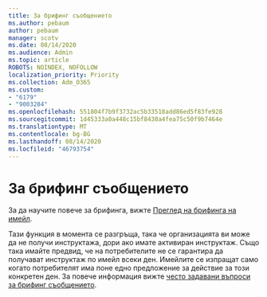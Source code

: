 ```yaml
---
title: За брифинг съобщението
ms.author: pebaum
author: pebaum
manager: scotv
ms.date: 08/14/2020
ms.audience: Admin
ms.topic: article
ROBOTS: NOINDEX, NOFOLLOW
localization_priority: Priority
ms.collection: Adm_O365
ms.custom:
- "6179"
- "9003284"
ms.openlocfilehash: 551804f7b9f3732ac5b33518add86ed5f83fe928
ms.sourcegitcommit: 1d45333a0a448c15bf8430a4fea75c50f9b7464e
ms.translationtype: MT
ms.contentlocale: bg-BG
ms.lasthandoff: 08/14/2020
ms.locfileid: "46793754"
---
```

# <a name="about-briefing-email"></a>За брифинг съобщението

За да научите повече за брифинга, вижте [Преглед на брифинга на имейл](https://docs.microsoft.com/briefing/be-overview).  

Тази функция в момента се разгръща, така че организацията ви може да не получи инструктажа, дори ако имате активиран инструктаж. Също така имайте предвид, че на потребителите не се гарантира да получават инструктаж по имейл всеки ден. Имейлите се изпращат само когато потребителят има поне едно предложение за действие за този конкретен ден. За повече информация вижте [често задавани въпроси за брифинг съобщението](https://docs.microsoft.com/briefing/be-faqs).